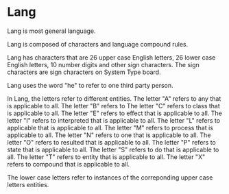 # Lang

Lang is most general language.

Lang is composed of characters and language compound rules.

Lang has characters that are 26 upper case English letters, 26 lower case English letters, 10 number digits and other sign characters.
The sign characters are sign characters on System Type board.

Lang uses the word "he" to refer to one third party person.

In Lang, the letters refer to different entities.
The letter "A" refers to any that is applicable to all.
The letter "B" refers to 
The letter "C" refers to class that is applicable to all.
The letter "E" refers to effect that is applicable to all.
The letter "I" refers to interpreted that is applicable to all.
The letter "L" refers to applicable that is applicable to all.
The letter "M" refers to process that is applicable to all.
The letter "N" refers to one that is applicable to all.
The letter "O" refers to resulted that is applicable to all.
The letter "P" refers to state that is applicable to all.
The letter "S" refers to do that is applicable to all.
The letter "T" refers to entity that is applicable to all.
The letter "X" refers to compound that is applicable to all.

The lower case letters refer to instances of the correponding upper case letters entities.